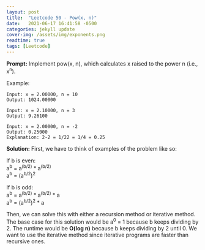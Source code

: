 ```yaml
---
layout: post
title:  "Leetcode 50 - Pow(x, n)"
date:   2021-06-17 16:41:58 -0500
categories: jekyll update
cover-img: /assets/img/exponents.png
readtime: true
tags: [Leetcode]
---
```

**Prompt:** Implement pow(x, n), which calculates x raised to the power n (i.e., x<sup>n</sup>).

Example:
~~~
Input: x = 2.00000, n = 10
Output: 1024.00000
~~~
~~~
Input: x = 2.10000, n = 3
Output: 9.26100
~~~
~~~
Input: x = 2.00000, n = -2
Output: 0.25000
Explanation: 2-2 = 1/22 = 1/4 = 0.25
~~~

**Solution:** First, we have to think of examples of the problem like so:

If b is even:  
a<sup>b</sup> = a<sup>(b/2)</sup> * a<sup>(b/2)</sup>  
a<sup>b</sup> = (a<sup>b/2</sup>)<sup>2</sup>

If b is odd:  
a<sup>b</sup> = a<sup>(b/2)</sup> * a<sup>(b/2)</sup> * a  
a<sup>b</sup> = (a<sup>b/2</sup>)<sup>2</sup> * a

Then, we can solve this with either a recursion method or iterative method. The base case for this solution would be a<sup>0</sup> = 1 because b keeps dividing by 2. The runtime would be **O(log n)** because b keeps dividing by 2 until 0. We want to use the iterative method since iterative programs are faster than recursive ones.